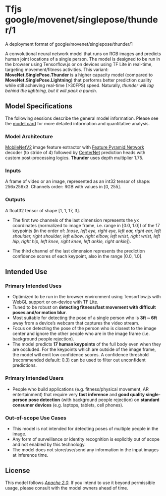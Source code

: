 # Tfjs google/movenet/singlepose/thunder/1
A deployment format of google/movenet/singlepose/thunder/1

A convolutional neural network model that runs on RGB images and predicts human
joint locations of a single person. The model is designed to be run in the
browser using Tensorflow.js or on devices using TF Lite in real-time, targeting
movement/fitness activities. This variant: **MoveNet.SinglePose.Thunder** is a
higher capacity model (compared to **MoveNet.SinglePose.Lightning**) that
performs better prediction quality while still achieving real-time (>30FPS)
speed. Naturally, *thunder will lag behind the lightning, but it will pack a
punch.*

<!-- parent-model: google/movenet/singlepose/thunder/1 -->
<!-- asset-path: internal -->

## Model Specifications

The following sessions describe the general model information. Please see the
[model card](https://storage.googleapis.com/movenet/MoveNet.SinglePose%20Model%20Card.pdf)
for more detailed information and quantitative analysis.

### Model Architecture
[MobileNetV2](https://arxiv.org/abs/1801.04381) image feature extractor with
[Feature Pyramid Network](https://arxiv.org/abs/1612.03144) decoder (to stride
of 4) followed by [CenterNet](https://arxiv.org/abs/1904.07850) prediction heads
with custom post-processing logics. **Thunder** uses depth multiplier 1.75.

### Inputs
A frame of video or an image, represented as an int32 tensor of
shape: 256x256x3. Channels order: RGB with values in [0, 255].

### Outputs
A float32 tensor of shape [1, 1, 17, 3].

*   The first two channels of the last dimension represents the yx coordinates
(normalized to image frame, i.e. range in [0.0, 1.0]) of the 17 keypoints (in
the order of: *[nose, left eye, right eye, left ear, right ear, left shoulder, 
right shoulder, left elbow, right elbow, left wrist, right wrist, left hip, 
right hip, left knee, right knee, left ankle, right ankle]*).

*   The third channel of the last dimension represents the prediction
confidence scores of each keypoint, also in the range [0.0, 1.0].

## Intended Use
### Primary Intended Uses
*   Optimized to be run in the browser environment using Tensorflow.js with
WebGL support or on-device with TF Lite.
*   Tuned to be robust on **detecting fitness/fast movement with difficult poses
and/or motion blur**.
*   Most suitable for detecting the pose of a single person who is
**3ft ~  6ft** away from a device’s webcam that captures the video stream.
*   Focus on detecting the pose of the person who is closest to the image center
and ignore the other people who are in the image frame (i.e. background people
rejection).
*   The model predicts **17 human keypoints** of the full body even when they
are occluded. For the keypoints which are outside of the image frame, the model
will emit low confidence scores. A confidence threshold (recommended default:
0.3) can be used to filter out unconfident predictions.

### Primary Intended Users
*   People who build applications (e.g. fitness/physical movement, AR
entertainment) that require very **fast inference** and **good quality
single-person pose detection** (with background people rejection) on
**standard consumer devices** (e.g. laptops, tablets, cell phones).


### Out-of-scope Use Cases
*   This model is not intended for detecting poses of multiple people in the
image.
*   Any form of surveillance or identity recognition is explicitly out of scope
and not enabled by this technology.
*   The model does not store/use/send any information in the input images at
inference time.


## License

This model follows [*Apache 2.0*](https://www.apache.org/licenses/LICENSE-2.0).
If you intend to use it beyond permissible usage, please consult with the model
owners ahead of time.
